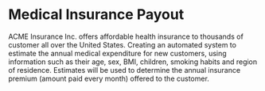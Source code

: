 # Medical Insurance Payout
ACME Insurance Inc. offers affordable health insurance to thousands of customer all over the United States. Creating an automated system to estimate the annual medical expenditure for new customers, using information such as their age, sex, BMI, children, smoking habits and region of residence.
Estimates will be used to determine the annual insurance premium (amount paid every month) offered to the customer.
